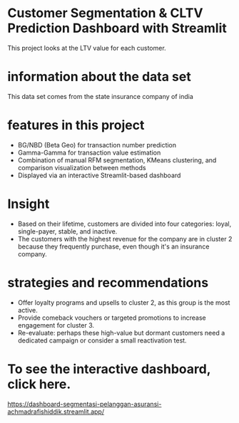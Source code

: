 # Customer Segmentation & CLTV Prediction Dashboard with Streamlit
This project looks at the LTV value for each customer.

# information about the data set
This data set comes from the state insurance company of india

# features in this project 
- BG/NBD (Beta Geo) for transaction number prediction
- Gamma-Gamma for transaction value estimation
- Combination of manual RFM segmentation, KMeans clustering, and comparison visualization between methods
- Displayed via an interactive Streamlit-based dashboard

# Insight
- Based on their lifetime, customers are divided into four categories: loyal, single-payer, stable, and inactive.
- The customers with the highest revenue for the company are in cluster 2 because they frequently purchase, even though it's an insurance company.

# strategies and recommendations
- Offer loyalty programs and upsells to cluster 2, as this group is the most active.
- Provide comeback vouchers or targeted promotions to increase engagement for cluster 3.
- Re-evaluate: perhaps these high-value but dormant customers need a dedicated campaign or consider a small reactivation test.

# To see the interactive dashboard, click here.
https://dashboard-segmentasi-pelanggan-asuransi-achmadrafishiddik.streamlit.app/
